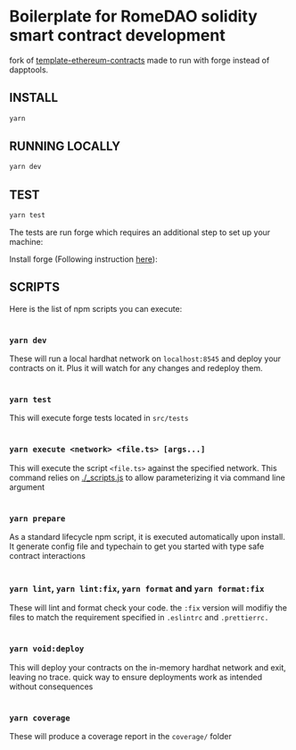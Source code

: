 # Boilerplate for RomeDAO solidity smart contract development

fork of [template-ethereum-contracts](https://github.com/wighawag/template-ethereum-contracts) made to run with forge instead of dapptools.

## INSTALL

```bash
yarn
```

## RUNNING LOCALLY

```bash
yarn dev
```

## TEST

```bash
yarn test
```

The tests are run forge which requires an additional step to set up your machine:

Install forge (Following instruction [here](https://github.com/gakonst/foundry)):

## SCRIPTS

Here is the list of npm scripts you can execute:
<br/><br/>

### `yarn dev`

These will run a local hardhat network on `localhost:8545` and deploy your contracts on it. Plus it will watch for any changes and redeploy them.
<br/><br/>

### `yarn test`

This will execute forge tests located in `src/tests`
<br/><br/>

### `yarn execute <network> <file.ts> [args...]`

This will execute the script `<file.ts>` against the specified network.
This command relies on [./\_scripts.js](./_scripts.js) to allow parameterizing it via command line argument
<br/><br/>

### `yarn prepare`

As a standard lifecycle npm script, it is executed automatically upon install. It generate config file and typechain to get you started with type safe contract interactions
<br/><br/>

### `yarn lint`, `yarn lint:fix`, `yarn format` and `yarn format:fix`

These will lint and format check your code. the `:fix` version will modifiy the files to match the requirement specified in `.eslintrc` and `.prettierrc.`
<br/><br/>

### `yarn void:deploy`

This will deploy your contracts on the in-memory hardhat network and exit, leaving no trace. quick way to ensure deployments work as intended without consequences
<br/><br/>

### `yarn coverage`

These will produce a coverage report in the `coverage/` folder
<br/><br/>
